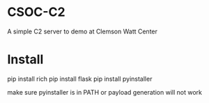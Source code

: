 # CSOC-C2
A simple C2 server to demo at Clemson Watt Center

# Install
pip install rich
pip install flask
pip install pyinstaller

make sure pyinstaller is in PATH or payload generation will not work
